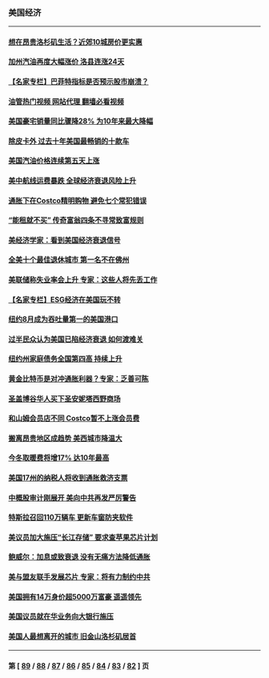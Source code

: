 ### 美国经济
---
#### [想在昂贵洛杉矶生活？近郊10城房价更实惠](../../pages/ncid1078158/n13833480.md?09272045) 
#### [加州汽油再度大幅涨价 洛县连涨24天](../../pages/ncid1078158/n13833322.md?09272045) 
#### [【名家专栏】巴菲特指标是否预示股市崩溃？](../../pages/ncid1078158/n13833006.md?09272045) 
#### [油管热门视频 网站代理 翻墙必看视频](http://209.222.30.114:81/youtube.html?09272045)
#### [美国豪宅销量同比骤降28% 为10年来最大降幅](../../pages/ncid1078158/n13832678.md?09272045) 
#### [除皮卡外 过去十年美国最畅销的十款车](../../pages/ncid1078158/n13817415.md?09272045) 
#### [美国汽油价格连续第五天上涨](../../pages/ncid1078158/n13832514.md?09272045) 
#### [美中航线运费暴跌 全球经济衰退风险上升](../../pages/ncid1078158/n13832474.md?09272045) 
#### [通胀下在Costco精明购物 避免七个常犯错误](../../pages/ncid1078158/n13828547.md?09272045) 
#### [“能租就不买” 传奇富翁四条不寻常致富规则](../../pages/ncid1078158/n13830882.md?09272045) 
#### [美经济学家：看到美国经济衰退信号](../../pages/ncid1078158/n13832272.md?09272045) 
#### [全美十个最佳退休城市 第一名不在佛州](../../pages/ncid1078158/n13832070.md?09272045) 
#### [美联储称失业率会上升 专家：这些人将先丢工作](../../pages/ncid1078158/n13832172.md?09272045) 
#### [【名家专栏】ESG经济在美国玩不转](../../pages/ncid1078158/n13831989.md?09272045) 
#### [纽约8月成为吞吐量第一的美国港口](../../pages/ncid1078158/n13832037.md?09272045) 
#### [过半民众认为美国已陷经济衰退 如何渡难关](../../pages/ncid1078158/n13832147.md?09272045) 
#### [纽约州家庭债务全国第四高 持续上升](../../pages/ncid1078158/n13831704.md?09272045) 
#### [黄金比特币是对冲通胀利器？专家：乏善可陈](../../pages/ncid1078158/n13831604.md?09272045) 
#### [圣盖博谷华人买下圣安妮塔西野商场](../../pages/ncid1078158/n13831665.md?09272045) 
#### [和山姆会员店不同 Costco暂不上涨会员费](../../pages/ncid1078158/n13831474.md?09272045) 
#### [搬离昂贵地区成趋势 美西城市降温大](../../pages/ncid1078158/n13831038.md?09272045) 
#### [今冬取暖费将增17% 达10年最高](../../pages/ncid1078158/n13830993.md?09272045) 
#### [美国17州的纳税人将收到通胀救济支票](../../pages/ncid1078158/n13830953.md?09272045) 
#### [中概股审计刚展开 美向中共再发严厉警告](../../pages/ncid1078158/n13830807.md?09272045) 
#### [特斯拉召回110万辆车 更新车窗防夹软件](../../pages/ncid1078158/n13830697.md?09272045) 
#### [美议员加大施压“长江存储” 要求查苹果芯片计划](../../pages/ncid1078158/n13830569.md?09272045) 
#### [鲍威尔：加息或致衰退 没有无痛方法降低通胀](../../pages/ncid1078158/n13830565.md?09272045) 
#### [美与盟友联手发展芯片 专家：将有力制约中共](../../pages/ncid1078158/n13830450.md?09272045) 
#### [美国拥有14万身价超5000万富豪 遥遥领先](../../pages/ncid1078158/n13830515.md?09272045) 
#### [美国议员就在华业务向大银行施压](../../pages/ncid1078158/n13830452.md?09272045) 
#### [美国人最想离开的城市 旧金山洛杉矶居首](../../pages/ncid1078158/n13830091.md?09272045) 

---
#### 第 [ [89](./89.md?09272045) / [88](./88.md?09272045) / [87](./87.md?09272045) / [86](./86.md?09272045) / [85](./85.md?09272045) / [84](./84.md?09272045) / [83](./83.md?09272045) / [82](./82.md?09272045) ] 页
